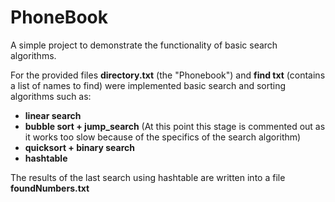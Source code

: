 # PhoneBook
A simple project to demonstrate the functionality of basic search algorithms.

For the provided files **directory.txt** (the "Phonebook") and **find txt** (contains a list of names to find)
were implemented basic search and sorting algorithms such as:

- **linear search**
- **bubble sort + jump_search** (At this point this stage is commented out as it works too slow because of 
the specifics of the search algorithm)
- **quicksort + binary search**
- **hashtable**

The results of the last search using hashtable are written into a file **foundNumbers.txt**
